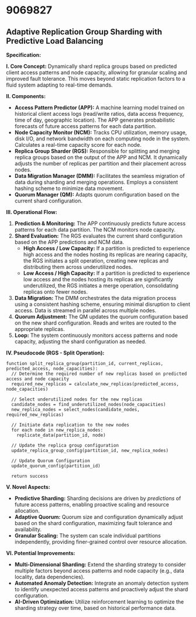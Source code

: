 # 9069827

## Adaptive Replication Group Sharding with Predictive Load Balancing

**Specification:**

**I. Core Concept:** Dynamically shard replica groups based on predicted client access patterns and node capacity, allowing for granular scaling and improved fault tolerance. This moves beyond static replication factors to a fluid system adapting to real-time demands.

**II. Components:**

*   **Access Pattern Predictor (APP):** A machine learning model trained on historical client access logs (read/write ratios, data access frequency, time of day, geographic location).  The APP generates probabilistic forecasts of future access patterns for each data partition.
*   **Node Capacity Monitor (NCM):** Tracks CPU utilization, memory usage, disk I/O, and network bandwidth on each computing node in the system.  Calculates a real-time capacity score for each node.
*   **Replica Group Sharder (RGS):**  Responsible for splitting and merging replica groups based on the output of the APP and NCM.  It dynamically adjusts the number of replicas per partition and their placement across nodes.
*   **Data Migration Manager (DMM):** Facilitates the seamless migration of data during sharding and merging operations.  Employs a consistent hashing scheme to minimize data movement.
*   **Quorum Manager (QM):** Adapts quorum configuration based on the current shard configuration.

**III. Operational Flow:**

1.  **Prediction & Monitoring:** The APP continuously predicts future access patterns for each data partition.  The NCM monitors node capacity.
2.  **Shard Evaluation:** The RGS evaluates the current shard configuration based on the APP predictions and NCM data.
    *   **High Access / Low Capacity:**  If a partition is predicted to experience high access and the nodes hosting its replicas are nearing capacity, the RGS initiates a split operation, creating new replicas and distributing them across underutilized nodes.
    *   **Low Access / High Capacity:** If a partition is predicted to experience low access and the nodes hosting its replicas are significantly underutilized, the RGS initiates a merge operation, consolidating replicas onto fewer nodes.
3.  **Data Migration:** The DMM orchestrates the data migration process using a consistent hashing scheme, ensuring minimal disruption to client access.  Data is streamed in parallel across multiple nodes.
4.  **Quorum Adjustment:** The QM updates the quorum configuration based on the new shard configuration.  Reads and writes are routed to the appropriate replicas.
5.  **Loop:** The system continuously monitors access patterns and node capacity, adjusting the shard configuration as needed.

**IV. Pseudocode (RGS - Split Operation):**

```pseudocode
function split_replica_group(partition_id, current_replicas, predicted_access, node_capacities):
  // Determine the required number of new replicas based on predicted access and node capacity
  required_new_replicas = calculate_new_replicas(predicted_access, node_capacities)

  // Select underutilized nodes for the new replicas
  candidate_nodes = find_underutilized_nodes(node_capacities)
  new_replica_nodes = select_nodes(candidate_nodes, required_new_replicas)

  // Initiate data replication to the new nodes
  for each node in new_replica_nodes:
    replicate_data(partition_id, node)

  // Update the replica group configuration
  update_replica_group_config(partition_id, new_replica_nodes)

  // Update Quorum Configuration
  update_quorum_config(partition_id)

  return success
```

**V. Novel Aspects:**

*   **Predictive Sharding:**  Sharding decisions are driven by *predictions* of future access patterns, enabling proactive scaling and resource allocation.
*   **Adaptive Quorum:** Quorum size and configuration dynamically adjust based on the shard configuration, maximizing fault tolerance and availability.
*   **Granular Scaling:**  The system can scale individual partitions independently, providing finer-grained control over resource allocation.

**VI. Potential Improvements:**

*   **Multi-Dimensional Sharding:** Extend the sharding strategy to consider multiple factors beyond access patterns and node capacity (e.g., data locality, data dependencies).
*   **Automated Anomaly Detection:** Integrate an anomaly detection system to identify unexpected access patterns and proactively adjust the shard configuration.
*   **AI-Driven Optimization:** Utilize reinforcement learning to optimize the sharding strategy over time, based on historical performance data.
